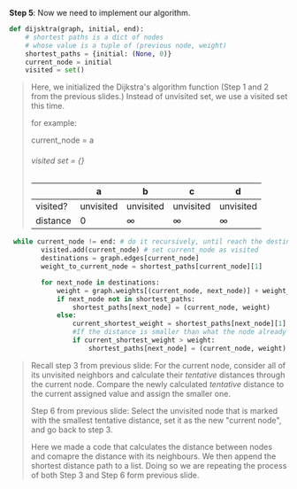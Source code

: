 <!--title={Dijkstra's Algorithm in Python}-->

<!--badges={Algorithms:15,Python:5}-->

<!--concepts={useOfGraphs, realLifeApplication, Dijkstra'sAlgorithm, Dijkstra'sdirected,}-->

**Step 5**: Now we need to implement our algorithm.

```python
def dijsktra(graph, initial, end):
    # shortest paths is a dict of nodes
    # whose value is a tuple of (previous node, weight)
    shortest_paths = {initial: (None, 0)}
    current_node = initial
    visited = set()
```

> Here, we initialized the Dijkstra's algorithm function (Step 1 and 2 from the previous slides.) Instead of unvisited set, we use a visited set this time.
>
> for example:
>
> current_node = a
>
> ###### visited set = {}
>
> |          | a         | b         | c         | d         |
> | -------- | --------- | --------- | --------- | --------- |
> | visited? | unvisited | unvisited | unvisited | unvisited |
> | distance | 0         | ∞         | ∞         | ∞         |



```python
 while current_node != end: # do it recursively, until reach the destination node
        visited.add(current_node) # set current_node as visited
        destinations = graph.edges[current_node]
        weight_to_current_node = shortest_paths[current_node][1] 

        for next_node in destinations:
            weight = graph.weights[(current_node, next_node)] + weight_to_current_node
            if next_node not in shortest_paths:
                shortest_paths[next_node] = (current_node, weight)
            else:
                current_shortest_weight = shortest_paths[next_node][1]
                #If the distance is smaller than what the node already have, we update the distance of the node.
                if current_shortest_weight > weight:
                    shortest_paths[next_node] = (current_node, weight) 
```

> Recall step 3 from previous slide: For the current node, consider all of its unvisited neighbors and calculate their *tentative* distances through the current node. Compare the newly calculated *tentative* distance to the current assigned value and assign the smaller one. 
>
> Step 6 from previous slide: Select the unvisited node that is marked with the smallest tentative distance, set it as the new "current node", and go back to step 3.
>
> Here we made a code that calculates the distance between nodes and comapre the distance with its neighbours. We then append the shortest distance path to a list. Doing so we are repeating the process of both Step 3 and Step 6 form previous slide.

